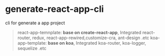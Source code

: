 # generate-react-app-cli

cli for generate a app project

> react-app-temnplate: **base on create-react-app**, Integrated react-router, redux, react-app-rewired,customize-cra, ant-design .etc
> koa-app-template: **base on koa**, Integrated koa-router, koa-logger, sequelize .etc
